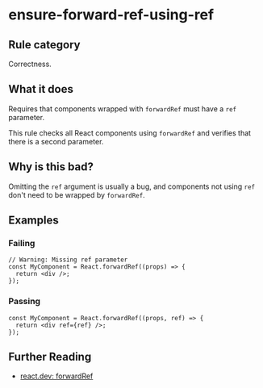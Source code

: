 # ensure-forward-ref-using-ref

## Rule category

Correctness.

## What it does

Requires that components wrapped with `forwardRef` must have a `ref` parameter.

This rule checks all React components using `forwardRef` and verifies that there is a second parameter.

## Why is this bad?

Omitting the `ref` argument is usually a bug, and components not using `ref` don't need to be wrapped by `forwardRef`.

## Examples

### Failing

```tsx {2}
// Warning: Missing ref parameter
const MyComponent = React.forwardRef((props) => {
  return <div />;
});
```

### Passing

```tsx
const MyComponent = React.forwardRef((props, ref) => {
  return <div ref={ref} />;
});
```

## Further Reading

- [react.dev: forwardRef](https://react.dev/reference/react/forwardRef)
